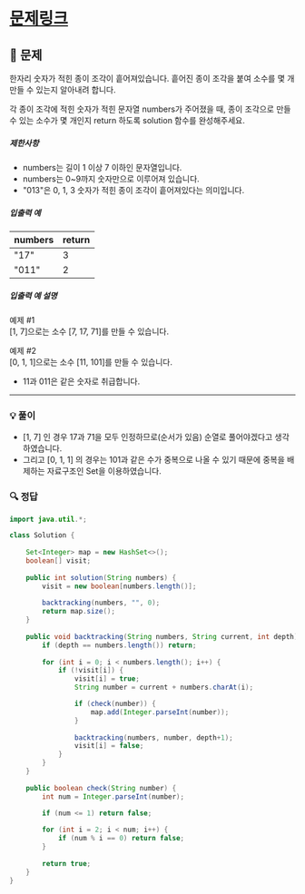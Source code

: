 # [문제링크](https://school.programmers.co.kr/learn/courses/30/lessons/42839)

## 📝 문제

한자리 숫자가 적힌 종이 조각이 흩어져있습니다. 흩어진 종이 조각을 붙여 소수를 몇 개 만들 수 있는지 알아내려 합니다.

각 종이 조각에 적힌 숫자가 적힌 문자열 numbers가 주어졌을 때, 종이 조각으로 만들 수 있는 소수가 몇 개인지 return 하도록 solution 함수를 완성해주세요.

##### 제한사항

- numbers는 길이 1 이상 7 이하인 문자열입니다.
- numbers는 0~9까지 숫자만으로 이루어져 있습니다.
- "013"은 0, 1, 3 숫자가 적힌 종이 조각이 흩어져있다는 의미입니다.

##### 입출력 예

|numbers|return|
|---|---|
|"17"|3|
|"011"|2|

##### 입출력 예 설명

예제 #1  
[1, 7]으로는 소수 [7, 17, 71]를 만들 수 있습니다.

예제 #2  
[0, 1, 1]으로는 소수 [11, 101]를 만들 수 있습니다.

- 11과 011은 같은 숫자로 취급합니다.

---

### 💡 풀이

- \[1, 7\] 인 경우 17과 71을 모두 인정하므로(순서가 있음) 순열로 풀어야겠다고 생각하였습니다.
- 그리고 \[0, 1, 1\] 의 경우는 101과 같은 수가 중복으로 나올 수 있기 때문에 중복을 배제하는 자료구조인 Set을 이용하였습니다.

### 🔍 정답

```java
import java.util.*;

class Solution {
    
    Set<Integer> map = new HashSet<>();
    boolean[] visit;
    
    public int solution(String numbers) {
        visit = new boolean[numbers.length()];
        
        backtracking(numbers, "", 0);
        return map.size();
    }
    
    public void backtracking(String numbers, String current, int depth) {
        if (depth == numbers.length()) return;
        
        for (int i = 0; i < numbers.length(); i++) {
            if (!visit[i]) {
                visit[i] = true;
                String number = current + numbers.charAt(i);

                if (check(number)) {
                    map.add(Integer.parseInt(number));
                }
                
                backtracking(numbers, number, depth+1);
                visit[i] = false;
            }
        }
    }
    
    public boolean check(String number) {
        int num = Integer.parseInt(number);

        if (num <= 1) return false;
        
        for (int i = 2; i < num; i++) {
            if (num % i == 0) return false;
        }
        
        return true;
    }
}
```